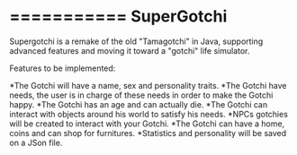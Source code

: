 ===========
SuperGotchi
===========

Supergotchi is a remake of the old "Tamagotchi" in Java, supporting advanced features and moving it toward a "gotchi" life simulator.

Features to be implemented:

*The Gotchi will have a name, sex and personality traits.
*The Gotchi have needs, the user is in charge of these needs in order to make the Gotchi happy.
*The Gotchi has an age and can actually die. 
*The Gotchi can interact with objects around his world to satisfy his needs.
*NPCs gotchies will be created to interact with your Gotchi.
*The Gotchi can have a home, coins and can shop for furnitures.
*Statistics and personality will be saved on a JSon file.

